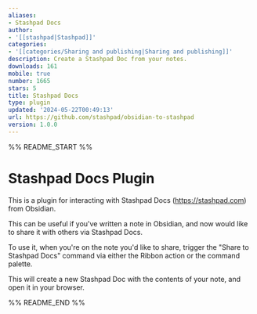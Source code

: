 ```yaml
---
aliases:
- Stashpad Docs
author:
- '[[stashpad|Stashpad]]'
categories:
- '[[categories/Sharing and publishing|Sharing and publishing]]'
description: Create a Stashpad Doc from your notes.
downloads: 161
mobile: true
number: 1665
stars: 5
title: Stashpad Docs
type: plugin
updated: '2024-05-22T00:49:13'
url: https://github.com/stashpad/obsidian-to-stashpad
version: 1.0.0
---
```


%% README_START %%

# Stashpad Docs Plugin

This is a plugin for interacting with Stashpad Docs (https://stashpad.com) from Obsidian.

This can be useful if you've written a note in Obsidian, and now would like to share it with others via Stashpad Docs.

To use it, when you're on the note you'd like to share, trigger the "Share to Stashpad Docs" command via either the Ribbon action or the command palette.

This will create a new Stashpad Doc with the contents of your note, and open it in your browser.



%% README_END %%